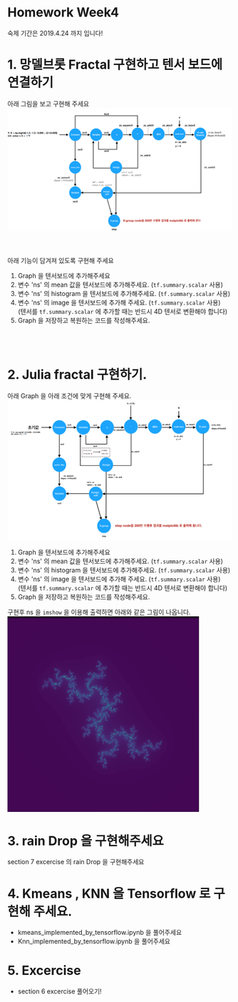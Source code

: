# Homework Week4

숙제 기간은 2019.4.24 까지 입니다!

# 1. 망델브롯 Fractal 구현하고 텐서 보드에 연결하기<br>
아래 그림을 보고 구현해 주세요<br>
![mandelbrot](./pic/mandelbrot.png)

<br><br>
아래 기능이 담겨져 있도록 구현해 주세요
1. Graph 을 텐서보드에 추가해주세요
2. 변수 'ns' 의 mean 값을 텐서보드에 추가해주세요. (`tf.summary.scalar` 사용)
3. 변수 'ns' 의 histogram 을 텐서보드에 추가해주세요. (`tf.summary.scalar` 사용)
4. 변수 'ns' 의 image 을 텐서보드에 추가해 주세요. (`tf.summary.scalar` 사용)<br>
(텐서를 `tf.summary.scalar` 에 추가할 때는 반드시 4D 텐서로 변환해야 합니다)
5. Graph 을 저장하고 복원하는 코드를 작성해주세요.
<br><br><br><br>

# 2. Julia fractal 구현하기.<br>

아래 Graph 을 아래 조건에 맞게 구현해 주세요.
![julia_pic](./pic/julia_graph.png)<br>

1. Graph 을 텐서보드에 추가해주세요
2. 변수 'ns' 의 mean 값을 텐서보드에 추가해주세요. (`tf.summary.scalar` 사용)
3. 변수 'ns' 의 histogram 을 텐서보드에 추가해주세요. (`tf.summary.scalar` 사용)
4. 변수 'ns' 의 image 을 텐서보드에 추가해 주세요. (`tf.summary.scalar` 사용)<br>
(텐서를 `tf.summary.scalar` 에 추가할 때는 반드시 4D 텐서로 변환해야 합니다)
5. Graph 을 저장하고 복원하는 코드를 작성해주세요.

구현후 ns 을 `imshow` 을 이용해 출력하면 아래와 같은 그림이 나옵니다.
![julia_answer](./pic/julia.png)<br>

# 3. rain Drop 을 구현해주세요<br>
section 7 excercise 의 rain Drop 을 구현해주세요


# 4. Kmeans , KNN 을 Tensorflow 로 구현해 주세요.<br>

+ kmeans_implemented_by_tensorflow.ipynb 을 풀어주세요
+ Knn_implemented_by_tensorflow.ipynb 을 풀어주세요 


# 5. Excercise

+ section 6 excercise 풀어오기!

